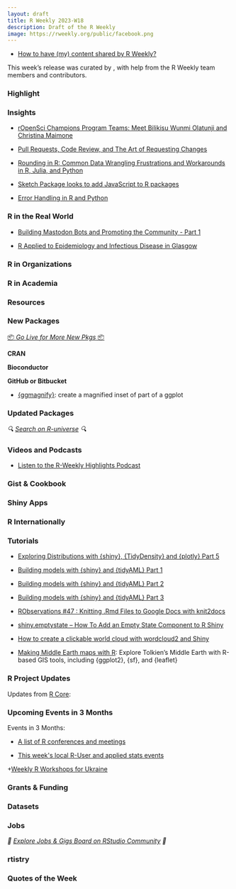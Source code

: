 ```yaml
---
layout: draft
title: R Weekly 2023-W18
description: Draft of the R Weekly
image: https://rweekly.org/public/facebook.png
---
```




+ [How to have (my) content shared by R Weekly?](https://github.com/rweekly/rweekly.org#how-to-have-my-content-shared-by-r-weekly)

This week’s release was curated by [](), with help from the R Weekly team members and contributors.



###  Highlight



### Insights

+ [rOpenSci Champions Program Teams: Meet Bilikisu Wunmi Olatunji and Christina Maimone](https://ropensci.org/blog/2023/04/25/ropensci-champions-program-teams-meet-bilikisu-wunmi-olatunji-and-christina-maimone/)

+ [Pull Requests, Code Review, and The Art of Requesting Changes](https://matthewrkaye.com/posts/series/doing-data-science/2023-04-14-code-review/code-review.html)

+ [Rounding in R: Common Data Wrangling Frustrations and Workarounds in R, Julia, and Python](https://appsilon.com/rounding-issues-in-r-julia-and-python/)

+ [Sketch Package looks to add JavaScript to R packages](https://www.r-consortium.org/blog/2023/04/26/sketch-package-looks-to-add-javascript-to-r-packages)

+ [Error Handling in R and Python](https://towardsdatascience.com/error-handling-in-r-and-python-5a4d60f3fba6)


### R in the Real World

+ [Building Mastodon Bots and Promoting the Community - Part 1](https://cosimameyer.com/post/2023-04-25-building-mastodon-bots-and-promoting-the-community/)

+ [R Applied to Epidemiology and Infectious Disease in Glasgow](https://www.r-consortium.org/blog/2023/04/25/r-applied-to-epidemiology-and-infectious-disease-in-glasgow)

### R in Organizations



### R in Academia



### Resources



### New Packages

<p class="added-hostname"><a href="https://rweekly.org/live" target="_blank" class="externalLink">📦 <i>Go Live for More New Pkgs</i> 📦</a></p>


**CRAN**



**Bioconductor**



**GitHub or Bitbucket**

* [{ggmagnify}](https://github.com/hughjonesd/ggmagnify): create a magnified inset of part of a ggplot 

### Updated Packages

<i>🔍 [Search on R-universe](https://r-universe.dev/search/) 🔍</i>

### Videos and Podcasts

* [Listen to the R-Weekly Highlights Podcast](https://rweekly.fireside.fm/)


### Gist & Cookbook



### Shiny Apps



### R Internationally



### Tutorials

+ [Exploring Distributions with {shiny}, {TidyDensity} and {plotly} Part 5](https://www.spsanderson.com/steveondata/posts/rtip-2023-04-24/index.html)

+ [Building models with {shiny} and {tidyAML} Part 1](https://www.spsanderson.com/steveondata/posts/rtip-2023-04-25/index.html)

+ [Building models with {shiny} and {tidyAML} Part 2](https://www.spsanderson.com/steveondata/posts/rtip-2023-04-26/)

+ [Building models with {shiny} and {tidyAML} Part 3](https://www.spsanderson.com/steveondata/posts/rtip-2023-04-27/)

+ [RObservations #47 : Knitting .Rmd Files to Google Docs with knit2docs](https://bensstats.wordpress.com/2023/04/25/robservations-47-knitting-rmd-files-to-google-docs-with-knit2docs/)

+ [shiny.emptystate – How To Add an Empty State Component to R Shiny](https://appsilon.com/shiny-emptystate-tutorial/)

+ [How to create a clickable world cloud with wordcloud2 and Shiny](https://www.jumpingrivers.com/blog/r-clickable-wordcloud-javascript-shiny/)

+ [Making Middle Earth maps with R](https://www.andrewheiss.com/blog/2023/04/26/middle-earth-mapping-sf-r-gis/): Explore Tolkien’s Middle Earth with R-based GIS tools, including {ggplot2}, {sf}, and {leaflet}


<!--<div class="post-more-begin></div><div class="post-more-end"></div>-->

### R Project Updates

Updates from [R Core](http://developer.r-project.org/blosxom.cgi/R-devel/NEWS):


### Upcoming Events in 3 Months

Events in 3 Months:


+ [A list of R conferences and meetings](https://jumpingrivers.github.io/meetingsR/events.html)

+ [This week's local R-User and applied stats events](https://community.rstudio.com/c/irl)

+[Weekly R Workshops for Ukraine](https://sites.google.com/view/dariia-mykhailyshyna/main/r-workshops-for-ukraine)

### Grants & Funding


### Datasets


### Jobs

<i>💼 [Explore Jobs & Gigs Board on RStudio Community](https://community.rstudio.com/c/jobs/) 💼</i>

### rtistry


### Quotes of the Week
